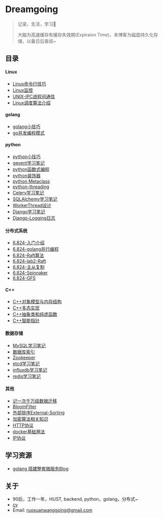 # Dreamgoing

>记录，生活，学习:apple:  
>
>大脑为高速缓存有缓存失效期(Expiraion Time)，本博客为磁盘持久化存储，以备日后查阅~



## 目录

#### Linux

+ [Linux命令行技巧](./Linux命令行技巧.html)
+ [Linux监控](./Linux监控.html)
+ [UNIX-IPC进程间通信](./UNIX-IPC进程间通信.html)
+ [Linux调度算法介绍](./调度算法介绍.html)

#### golang

+ [golang小技巧](./golang小技巧.html)
+ [go并发编程模式](./go并发编程模式.html)

#### python

+ [python小技巧](./python小技巧.html)
+ [gevent学习笔记](./gevent学习笔记.html)
+ [python函数式编程](./python函数式编程.html)
+ [python装饰器](./Python装饰器.html)
+ [python Metaclass](./Python-metaclass.html)
+ [python-threading](./Python-threading.html)
+ [Celery学习笔记](./Celery学习笔记.html)
+ [SQLAIchemy学习笔记](./SQLAIchemy学习笔记.html)
+ [WorkerThread设计](./WorkerThread设计.html)
+ [Django学习笔记](./Django学习笔记.html)
+ [Django-Logging日志](./Django-Logging日志.html)

#### 分布式系统

+ [6.824-入门介绍](./分布式系统6.824-入门介绍.html)
+ [6.824-golang并行编程](./6.824-golang并行编程.html)
+ [6.824-Raft算法](./分布式系统6.824-Raft.html)
+ [6.824-lab2-Raft](./分布式系统6.824-lab2-Raft.html)
+ [6.824-主从复制](./分布式系统6.824-主从复制.html)
+ [6.824-Spinnaker](./分布式系统6.824-Spinnaker.html)
+ [6.824-GFS](./分布式系统6.824-GFS.html)


#### C++

+ [C++对象模型与内存结构](c++对象模型与内存结构.html)
+ [C++多态实现](./C++多态实现.html)
+ [C++抽象类和纯虚函数](C++抽象类和纯虚函数.html)
+ [C++智能指针](./C++智能指针.html)

#### 数据存储
+ [MySQL学习笔记](./mysql学习笔记.html)
+ [数据库索引](./数据库索引.html)
+ [Zookeeper](./Zookeeper.html)
+ [etcd学习笔记](./etcd学习笔记.html)
+ [influxdb学习笔记](./influxdb学习笔记.html)
+ [redis学习笔记](./redis学习笔记.html)

#### 其他

+ [记一次千万级数据迁移](./记一次千万级数据迁移.html)
+ [BloomFilter](./BloomFilter.html)
+ [外部排序External-Sorting](./外部排序External-Sorting.html)
+ [加密算法相关知识](./加密算法相关知识.html)
+ [HTTP协议](./HTTP协议.html)
+ [docker基础用法](./docker基础用法.html)
+ [IP协议](./IP协议.html)

## 学习资源

+ [golang 搭建整套微服务Blog](http://callistaenterprise.se/blogg/teknik/2017/02/17/go-blog-series-part1/)

## 关于

+ 90后，工作一年，HUST,  backend,  python，golang，分布式~ 
+ [cv](./resume.pdf)
+ Email: ruoxuanwanggoing@gmail.com



